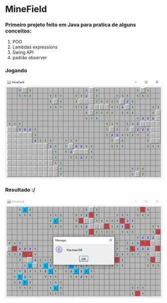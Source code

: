 # MineField
### Primeiro projeto feito em Java para pratica de alguns conceitos: 
1. POO
2. Lambdas expressions
3. Swing API
4. padrão observer

### Jogando
<img src="Campo Minado - Swing/imgs/Jogando.png">

### Resultado :/
<img src="Campo Minado - Swing/imgs/Resultado.png">
